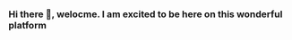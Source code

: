 ### Hi there 👋, welocme. I am excited to be here on this wonderful platform 

<!--
**Caleb-je/Caleb-je** is a ✨ _special_ ✨ repository because its `README.md` (this file) appears on your GitHub profile.

Here are some ideas to get you started:


- 🌱 I’m currently learning front-end development
-->
